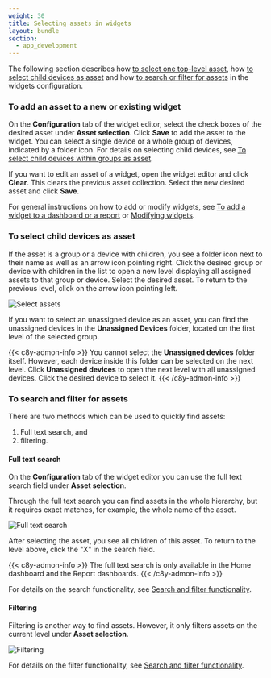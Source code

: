```yaml
---
weight: 30
title: Selecting assets in widgets
layout: bundle
section:
  - app_development
---
```


The following section describes how [to select one top-level asset](#add-asset), how [to select child devices as asset](#asset-groups) and how [to search or filter for assets](#asset-search) in the widgets configuration.

<a name="add-asset"></a>
### To add an asset to a new or existing widget

On the **Configuration** tab of the widget editor, select the check boxes of the desired asset under **Asset selection**. Click **Save** to add the asset to the widget.
You can select a single device or a whole group of devices, indicated by a folder icon. For details on selecting child devices, see [To select child devices within groups as asset](#asset-groups).

If you want to edit an asset of a widget, open the widget editor and click **Clear**. This clears the previous asset collection. Select the new desired asset and click **Save**.  

For general instructions on how to add or modify widgets, see [To add a widget to a dashboard or a report](#adding-widgets) or [Modifying widgets](#modifying-widgets).

<a name="asset-groups"></a>
### To select child devices as asset

If the asset is a group or a device with children, you see a folder icon next to their name as well as an arrow icon pointing right. Click the desired group or device with children in the list to open a new level displaying all assigned assets to that group or device. Select the desired asset. To return to the previous level, click on the arrow icon pointing left.

![Select assets](/images/users-guide/cockpit/cockpit-asset-selection.png)

If you want to select an unassigned device as an asset, you can find the unassigned devices in the **Unassigned Devices** folder, located on the first level of the selected group.

{{< c8y-admon-info >}}
You cannot select the **Unassigned devices** folder itself. However, each device inside this folder can be selected on the next level. Click **Unassigned devices** to open the next level with all unassigned devices. Click the desired device to select it.
{{< /c8y-admon-info >}}


<a name="asset-search"></a>
### To search and filter for assets

There are two methods which can be used to quickly find assets:

1. Full text search, and
2. filtering.

<a name="general-search"></a>
#### Full text search

On the **Configuration** tab of the widget editor you can use the full text search field under **Asset selection**.

Through the full text search you can find assets in the whole hierarchy, but it requires exact matches, for example, the whole name of the asset.

![Full text search](/images/users-guide/cockpit/cockpit-asset-global-search.png)

After selecting the asset, you see all children of this asset. To return to the level above, click the "X" in the search field.

{{< c8y-admon-info >}}
The full text search is only available in the Home dashboard and the Report dashboards.
{{< /c8y-admon-info >}}

For details on the search functionality, see [Search and filter functionality](/getting-started/gui-features/#search-and-filter-functionality).

<a name="column-filter-asset"></a>
#### Filtering

Filtering is another way to find assets. However, it only filters assets on the current level under **Asset selection**.

![Filtering](/images/users-guide/cockpit/cockpit-asset-column-filter.png)

For details on the filter functionality, see [Search and filter functionality](/getting-started/gui-features/#search-and-filter-functionality).
